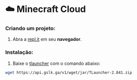 # ☁️ Minecraft Cloud

### Criando um projeto:

1) Abra a [repl.it](https://replit.com/) em seu **navegador**.

### Instalação:

1) Baixe o [tlauncher](https://tlauncher.org) com o comando abaixo:

```bash
wget https://api.gslk.ga/v1/wget/jar/TLauncher-2.841.zip
```
